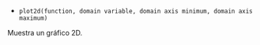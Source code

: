 - `plot2d(function, domain variable, domain axis minimum, domain axis maximum)`

Muestra un gráfico 2D.
